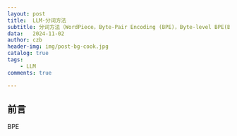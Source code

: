```yaml
---
layout: post
title:  LLM-分词方法
subtitle: 分词方法（WordPiece，Byte-Pair Encoding (BPE)，Byte-level BPE(BBPE)原理及其代码实现）
data:   2024-11-02
author: czb
header-img: img/post-bg-cook.jpg
catalog: true
tags:
    - LLM
comments: true

---
```


## 前言

BPE 


